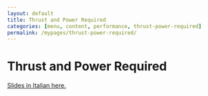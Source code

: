 ```yaml
---
layout: default
title: Thrust and Power Required
categories: [menu, content, performance, thrust-power-required]
permalink: /mypages/thrust-power-required/
---
```


# Thrust and Power Required

<p><a href="{{ site.url }}/assets/Polari_Tecniche.pdf">Slides in Italian here.</a></p>

